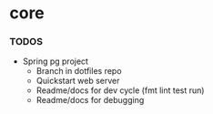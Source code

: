 # core

### TODOS
- Spring pg project
  - Branch in dotfiles repo
  - Quickstart web server
  - Readme/docs for dev cycle (fmt lint test run)
  - Readme/docs for debugging
  

